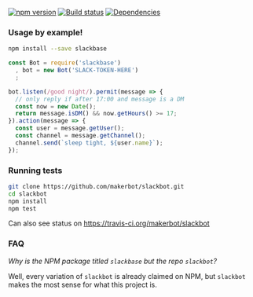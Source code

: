 [![npm version](https://badge.fury.io/js/slackbase.svg)](https://badge.fury.io/js/slackbase)
[![Build status](https://travis-ci.org/makerbot/slackbot.svg?branch=master)](https://travis-ci.org/makerbot/slackbot) 
[![Dependencies](https://david-dm.org/makerbot/slackbot.svg)](https://david-dm.org/makerbot/slackbot)

### Usage by example!

```sh
npm install --save slackbase
```


```js
const Bot = require('slackbase')
  , bot = new Bot('SLACK-TOKEN-HERE')
  ;

bot.listen(/good night/).permit(message => {
  // only reply if after 17:00 and message is a DM
  const now = new Date();
  return message.isDM() && now.getHours() >= 17;
}).action(message => {
  const user = message.getUser();
  const channel = message.getChannel();
  channel.send(`sleep tight, ${user.name}`);
});
```

### Running tests
```sh
git clone https://github.com/makerbot/slackbot.git
cd slackbot
npm install
npm test
```
Can also see status on https://travis-ci.org/makerbot/slackbot

### FAQ
*Why is the NPM package titled `slackbase` but the repo `slackbot`?*

Well, every variation of `slackbot` is already claimed on NPM, but `slackbot` makes the most sense for what this project is.

